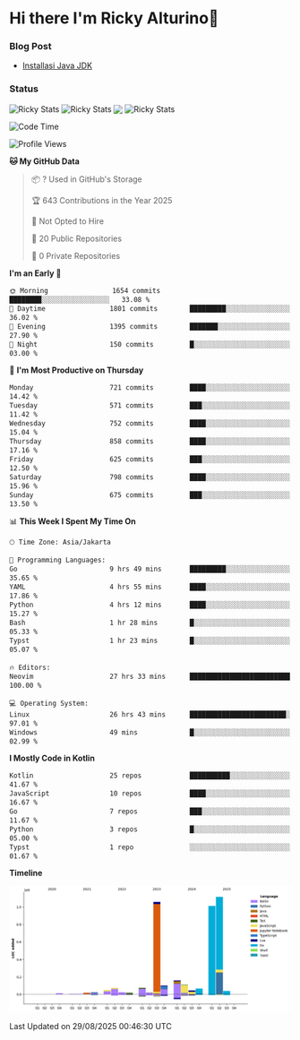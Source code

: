 # Hi there I'm Ricky Alturino👋

### Blog Post

<!-- BLOG-POST-LIST:START -->

- [Installasi Java JDK](https://onirutla.medium.com/installasi-java-jdk-ec701beeb5cb?source=rss-d9d81c918cc9------2)
<!-- BLOG-POST-LIST:END -->

### Status

<img align="center" alt="Ricky Stats" src="https://github-readme-stats.vercel.app/api?username=Alturino&theme=dark&show_icons=true&hide_border=false" />
<img align="center" alt="Ricky Stats" src="https://github-readme-stats.vercel.app/api/top-langs/?username=Alturino&theme=dark&show_icons=true&layout=compact"/>
<img align="center" width="640px" src="https://github-readme-stats.vercel.app/api/wakatime?username=Alturino&layout=compact&hide_border=true&theme=dark">
<img align="center" alt="Ricky Stats" src="https://leetcard.jacoblin.cool/alturino?border=0&radius=20&ext=activity"/>

<!--START_SECTION:waka-->
![Code Time](http://img.shields.io/badge/Code%20Time-1%2C395%20hrs%2051%20mins-blue)

![Profile Views](http://img.shields.io/badge/Profile%20Views-0-blue)

**🐱 My GitHub Data** 

> 📦 ? Used in GitHub's Storage 
 > 
> 🏆 643 Contributions in the Year 2025
 > 
> 🚫 Not Opted to Hire
 > 
> 📜 20 Public Repositories 
 > 
> 🔑 0 Private Repositories 
 > 
**I'm an Early 🐤** 

```text
🌞 Morning                1654 commits        ████████░░░░░░░░░░░░░░░░░   33.08 % 
🌆 Daytime                1801 commits        █████████░░░░░░░░░░░░░░░░   36.02 % 
🌃 Evening                1395 commits        ███████░░░░░░░░░░░░░░░░░░   27.90 % 
🌙 Night                  150 commits         █░░░░░░░░░░░░░░░░░░░░░░░░   03.00 % 
```
📅 **I'm Most Productive on Thursday** 

```text
Monday                   721 commits         ████░░░░░░░░░░░░░░░░░░░░░   14.42 % 
Tuesday                  571 commits         ███░░░░░░░░░░░░░░░░░░░░░░   11.42 % 
Wednesday                752 commits         ████░░░░░░░░░░░░░░░░░░░░░   15.04 % 
Thursday                 858 commits         ████░░░░░░░░░░░░░░░░░░░░░   17.16 % 
Friday                   625 commits         ███░░░░░░░░░░░░░░░░░░░░░░   12.50 % 
Saturday                 798 commits         ████░░░░░░░░░░░░░░░░░░░░░   15.96 % 
Sunday                   675 commits         ███░░░░░░░░░░░░░░░░░░░░░░   13.50 % 
```


📊 **This Week I Spent My Time On** 

```text
🕑︎ Time Zone: Asia/Jakarta

💬 Programming Languages: 
Go                       9 hrs 49 mins       █████████░░░░░░░░░░░░░░░░   35.65 % 
YAML                     4 hrs 55 mins       ████░░░░░░░░░░░░░░░░░░░░░   17.86 % 
Python                   4 hrs 12 mins       ████░░░░░░░░░░░░░░░░░░░░░   15.27 % 
Bash                     1 hr 28 mins        █░░░░░░░░░░░░░░░░░░░░░░░░   05.33 % 
Typst                    1 hr 23 mins        █░░░░░░░░░░░░░░░░░░░░░░░░   05.07 % 

🔥 Editors: 
Neovim                   27 hrs 33 mins      █████████████████████████   100.00 % 

💻 Operating System: 
Linux                    26 hrs 43 mins      ████████████████████████░   97.01 % 
Windows                  49 mins             █░░░░░░░░░░░░░░░░░░░░░░░░   02.99 % 
```

**I Mostly Code in Kotlin** 

```text
Kotlin                   25 repos            ██████████░░░░░░░░░░░░░░░   41.67 % 
JavaScript               10 repos            ████░░░░░░░░░░░░░░░░░░░░░   16.67 % 
Go                       7 repos             ███░░░░░░░░░░░░░░░░░░░░░░   11.67 % 
Python                   3 repos             █░░░░░░░░░░░░░░░░░░░░░░░░   05.00 % 
Typst                    1 repo              ░░░░░░░░░░░░░░░░░░░░░░░░░   01.67 % 
```



**Timeline**

![Lines of Code chart](https://raw.githubusercontent.com/Alturino/Alturino/main/assets/bar_graph.png)


 Last Updated on 29/08/2025 00:46:30 UTC
<!--END_SECTION:waka-->
